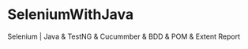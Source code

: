 # SeleniumWithJava
Selenium | Java &amp; TestNG &amp; Cucummber &amp; BDD &amp; POM &amp; Extent Report
